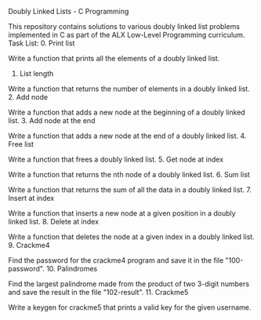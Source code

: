 Doubly Linked Lists - C Programming

This repository contains solutions to various doubly linked list problems implemented in C as part of the ALX Low-Level Programming curriculum.
Task List:
0. Print list

Write a function that prints all the elements of a doubly linked list.
1. List length

Write a function that returns the number of elements in a doubly linked list.
2. Add node

Write a function that adds a new node at the beginning of a doubly linked list.
3. Add node at the end

Write a function that adds a new node at the end of a doubly linked list.
4. Free list

Write a function that frees a doubly linked list.
5. Get node at index

Write a function that returns the nth node of a doubly linked list.
6. Sum list

Write a function that returns the sum of all the data in a doubly linked list.
7. Insert at index

Write a function that inserts a new node at a given position in a doubly linked list.
8. Delete at index

Write a function that deletes the node at a given index in a doubly linked list.
9. Crackme4

Find the password for the crackme4 program and save it in the file "100-password".
10. Palindromes

Find the largest palindrome made from the product of two 3-digit numbers and save the result in the file "102-result".
11. Crackme5

Write a keygen for crackme5 that prints a valid key for the given username.
